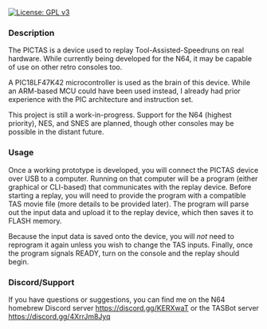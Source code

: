 [![License: GPL v3](https://img.shields.io/badge/License-GPLv3-blue.svg)](https://www.gnu.org/licenses/gpl-3.0)
### Description
The PICTAS is a device used to replay Tool-Assisted-Speedruns on real hardware. While currently being developed for the N64, it may be capable of use on other retro consoles too.

A PIC18LF47K42 microcontroller is used as the brain of this device. While an ARM-based MCU could have been used instead, I already had prior experience with the PIC architecture and instruction set.

This project is still a work-in-progress. Support for the N64 (highest priority), NES, and SNES are planned, though other consoles may be possible in the distant future.

### Usage
Once a working prototype is developed, you will connect the PICTAS device over USB to a computer. Running on that computer will be a program (either graphical or CLI-based) that communicates with the replay device. Before starting a replay, you will need to provide the program with a compatible TAS movie file (more details to be provided later). The program will parse out the input data and upload it to the replay device, which then saves it to FLASH memory.

Because the input data is saved onto the device, you will _not_ need to reprogram it again unless you wish to change the TAS inputs. Finally, once the program signals READY, turn on the console and the replay should begin.

### Discord/Support
If you have questions or suggestions, you can find me on the N64 homebrew Discord server https://discord.gg/KERXwaT or the TASBot server https://discord.gg/4XrrJm8Jyq